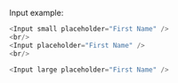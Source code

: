 Input example:

```js
<Input small placeholder="First Name" />
<br/>
<Input placeholder="First Name" />
<br/>

<Input large placeholder="First Name" />

```